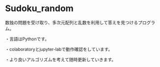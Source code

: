 # Sudoku_random
数独の問題を受け取り、多次元配列と乱数を利用して答えを見つけるプログラム。

・言語はPythonです。

・colaboratoryとjupyter-labで動作確認をしています。

・より良いアルゴリズムを考えて随時更新していきます。
